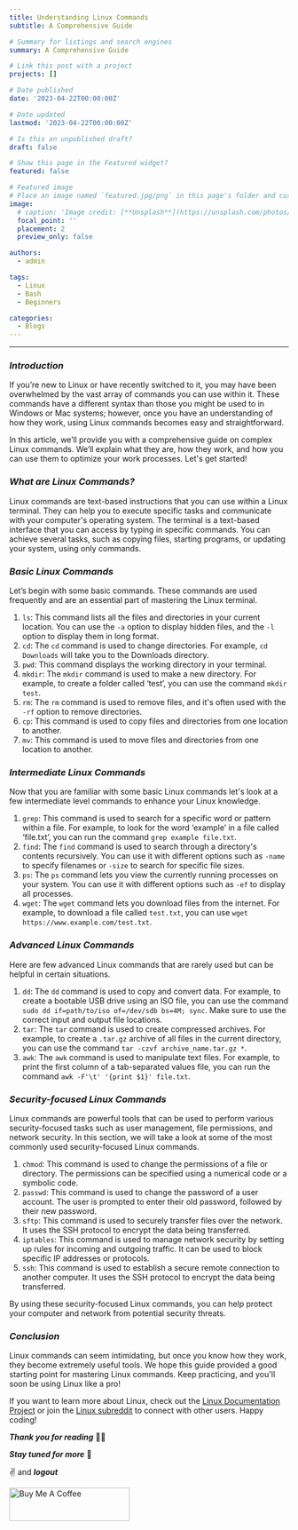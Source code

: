 ```yaml
---
title: Understanding Linux Commands
subtitle: A Comprehensive Guide

# Summary for listings and search engines
summary: A Comprehensive Guide

# Link this post with a project
projects: []

# Date published
date: '2023-04-22T00:00:00Z'

# Date updated
lastmod: '2023-04-22T00:00:00Z'

# Is this an unpublished draft?
draft: false

# Show this page in the Featured widget?
featured: false

# Featured image
# Place an image named `featured.jpg/png` in this page's folder and customize its options here.
image:
  # caption: 'Image credit: [**Unsplash**](https://unsplash.com/photos/CpkOjOcXdUY)'
  focal_point: ''
  placement: 2
  preview_only: false

authors:
  - admin

tags:
  - Linux
  - Bash
  - Beginners

categories:
  - Blogs
---
```


---

### ***Introduction***

If you’re new to Linux or have recently switched to it, you may have been overwhelmed by the vast array of commands you can use within it. These commands have a different syntax than those you might be used to in Windows or Mac systems; however, once you have an understanding of how they work, using Linux commands becomes easy and straightforward.

In this article, we’ll provide you with a comprehensive guide on complex Linux commands. We’ll explain what they are, how they work, and how you can use them to optimize your work processes. Let's get started!

### ***What are Linux Commands?***

Linux commands are text-based instructions that you can use within a Linux terminal. They can help you to execute specific tasks and communicate with your computer's operating system. The terminal is a text-based interface that you can access by typing in specific commands. You can achieve several tasks, such as copying files, starting programs, or updating your system, using only commands.

### ***Basic Linux Commands***

Let’s begin with some basic commands. These commands are used frequently and are an essential part of mastering the Linux terminal.

1. `ls`: This command lists all the files and directories in your current location. You can use the `-a` option to display hidden files, and the `-l` option to display them in long format.
2. `cd`: The `cd` command is used to change directories. For example, `cd Downloads` will take you to the Downloads directory.
3. `pwd`: This command displays the working directory in your terminal.
4. `mkdir`: The `mkdir` command is used to make a new directory. For example, to create a folder called ‘test’, you can use the command `mkdir test`.
5. `rm`: The `rm` command is used to remove files, and it's often used with the `-rf` option to remove directories.
6. `cp`: This command is used to copy files and directories from one location to another.
7. `mv`: This command is used to move files and directories from one location to another.

### ***Intermediate Linux Commands***

Now that you are familiar with some basic Linux commands let's look at a few intermediate level commands to enhance your Linux knowledge.

1. `grep`: This command is used to search for a specific word or pattern within a file. For example, to look for the word ‘example’ in a file called ‘file.txt’, you can run the command `grep example file.txt`.
2. `find`: The `find` command is used to search through a directory's contents recursively. You can use it with different options such as `-name` to specify filenames or `-size` to search for specific file sizes.
3. `ps`: The `ps` command lets you view the currently running processes on your system. You can use it with different options such as `-ef` to display all processes.
4. `wget`: The `wget` command lets you download files from the internet. For example, to download a file called `test.txt`, you can use `wget https://www.example.com/test.txt`.

### ***Advanced Linux Commands***

Here are few advanced Linux commands that are rarely used but can be helpful in certain situations.

1. `dd`: The `dd` command is used to copy and convert data. For example, to create a bootable USB drive using an ISO file, you can use the command `sudo dd if=path/to/iso of=/dev/sdb bs=4M; sync`. Make sure to use the correct input and output file locations.
2. `tar`: The `tar` command is used to create compressed archives. For example, to create a `.tar.gz` archive of all files in the current directory, you can use the command `tar -czvf archive_name.tar.gz *`.
3. `awk`: The `awk` command is used to manipulate text files. For example, to print the first column of a tab-separated values file, you can run the command `awk -F'\t' '{print $1}' file.txt`.

### ***Security-focused Linux Commands***

Linux commands are powerful tools that can be used to perform various security-focused tasks such as user management, file permissions, and network security. In this section, we will take a look at some of the most commonly used security-focused Linux commands.

1. `chmod`: This command is used to change the permissions of a file or directory. The permissions can be specified using a numerical code or a symbolic code.
2. `passwd`: This command is used to change the password of a user account. The user is prompted to enter their old password, followed by their new password.
3. `sftp`: This command is used to securely transfer files over the network. It uses the SSH protocol to encrypt the data being transferred.
4. `iptables`: This command is used to manage network security by setting up rules for incoming and outgoing traffic. It can be used to block specific IP addresses or protocols.
5. `ssh`: This command is used to establish a secure remote connection to another computer. It uses the SSH protocol to encrypt the data being transferred.

By using these security-focused Linux commands, you can help protect your computer and network from potential security threats.

### ***Conclusion***

Linux commands can seem intimidating, but once you know how they work, they become extremely useful tools. We hope this guide provided a good starting point for mastering Linux commands. Keep practicing, and you'll soon be using Linux like a pro!

If you want to learn more about Linux, check out the [Linux Documentation Project](https://www.tldp.org/) or join the [Linux subreddit](https://www.reddit.com/r/linux/) to connect with other users. Happy coding!

***Thank you for reading*** 🧑‍💻

***Stay tuned for more*** 🚀

✌️ and ***logout***

<a href="https://www.buymeacoffee.com/k1lgor" target="_blank">
<img src="https://cdn.buymeacoffee.com/buttons/v2/default-yellow.png" alt="Buy Me A Coffee" style="height: 60px !important;width: 217px !important;" >
</a>
